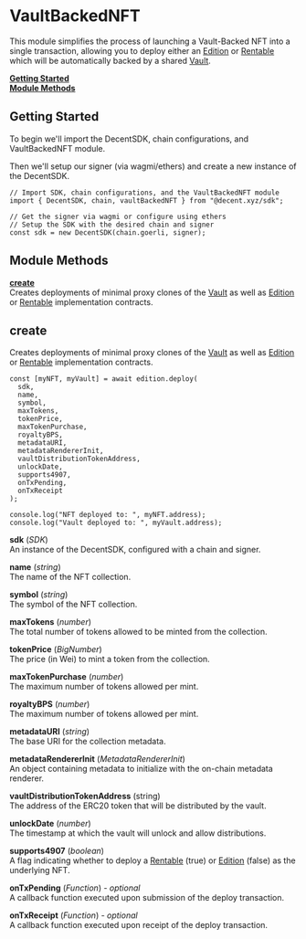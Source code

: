 # VaultBackedNFT

This module simplifies the process of launching a Vault-Backed NFT into a single transaction, allowing you to deploy either an [Edition](edition.md) or [Rentable](rentable.md) which will be automatically backed by a shared [Vault](vault.md).

[**Getting Started**](vaultbackednft.md#getting-started)\
[**Module Methods**](vaultbackednft.md#module-methods)

## Getting Started

To begin we'll import the DecentSDK, chain configurations, and VaultBackedNFT module.

Then we'll setup our signer (via wagmi/ethers) and create a new instance of the DecentSDK.

```
// Import SDK, chain configurations, and the VaultBackedNFT module
import { DecentSDK, chain, vaultBackedNFT } from "@decent.xyz/sdk";

// Get the signer via wagmi or configure using ethers
// Setup the SDK with the desired chain and signer
const sdk = new DecentSDK(chain.goerli, signer);
```

## Module Methods

[**create**](vaultbackednft.md#create)\
Creates deployments of minimal proxy clones of the [Vault](vault.md) as well as [Edition](edition.md) or [Rentable](rentable.md) implementation contracts.

## create

Creates deployments of minimal proxy clones of the [Vault](vault.md) as well as [Edition](edition.md) or [Rentable](rentable.md) implementation contracts.

```
const [myNFT, myVault] = await edition.deploy(
  sdk,
  name,
  symbol,
  maxTokens,
  tokenPrice,
  maxTokenPurchase,
  royaltyBPS,
  metadataURI,
  metadataRendererInit,
  vaultDistributionTokenAddress,
  unlockDate,
  supports4907,
  onTxPending,
  onTxReceipt
);

console.log("NFT deployed to: ", myNFT.address);
console.log("Vault deployed to: ", myVault.address);
```

**sdk** (_SDK_)\
An instance of the DecentSDK, configured with a chain and signer.

**name** (_string_)\
The name of the NFT collection.

**symbol** (_string_)\
The symbol of the NFT collection.

**maxTokens** (_number_)\
The total number of tokens allowed to be minted from the collection.

**tokenPrice** (_BigNumber_)\
The price (in Wei) to mint a token from the collection.

**maxTokenPurchase** (_number_)\
The maximum number of tokens allowed per mint.

**royaltyBPS** (_number_)\
The maximum number of tokens allowed per mint.

**metadataURI** (_string_)\
The base URI for the collection metadata.

**metadataRendererInit** (_MetadataRendererInit_)\
An object containing metadata to initialize with the on-chain metadata renderer.

**vaultDistributionTokenAddress** (string)\
The address of the ERC20 token that will be distributed by the vault.

**unlockDate** (_number_)\
The timestamp at which the vault will unlock and allow distributions.

**supports4907** (_boolean_)\
A flag indicating whether to deploy a [Rentable](rentable.md) (true) or [Edition](edition.md) (false) as the underlying NFT.

**onTxPending** (_Function_) - _optional_\
A callback function executed upon submission of the deploy transaction.

**onTxReceipt** (_Function_) - _optional_\
A callback function executed upon receipt of the deploy transaction.
